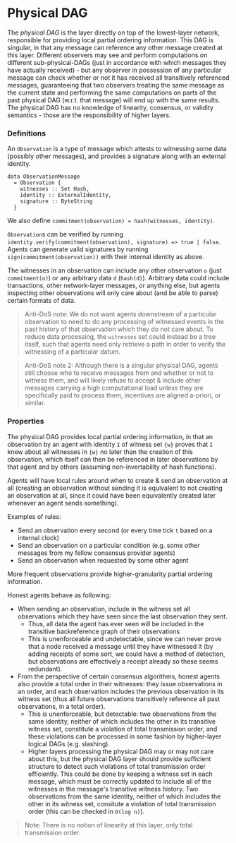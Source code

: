 # Physical DAG

The _physical DAG_ is the layer directly on top of the lowest-layer network, responsible for providing local partial ordering information. This DAG is singular, in that any message can reference any other message created at this layer. Different observers may see and perform computations on different sub-physical-DAGs (just in accordance with which messages they have actually received) - but any observer in possession of any particular message can check whether or not it has received all transitively referenced messages, guaranteeing that two observers treating the same message as the current state and performing the same computations on parts of the past physical DAG (w.r.t. that message) will end up with the same results. The physical DAG has no knowledge of linearity, consensus, or validity semantics - those are the responsibility of higher layers.

### Definitions

An `Observation` is a type of message which attests to witnessing some data (possibly other messages), and provides a signature along with an external identity.

```haskell=
data ObservationMessage
  = Observation {
    witnesses :: Set Hash,
    identity :: ExternalIdentity,
    signature :: ByteString
  }
```

We also define `commitment(observation) = hash(witnesses, identity)`.

`Observation`s can be verified by running `identity.verify(commitment(observation), signature) => true | false`. Agents can generate valid signatures by running `sign(commitment(observation))` with their internal identity as above.

The witnesses in an observation can include any other observation `o` (just `commitment(o)`) or any arbitrary data `d` (`hash(d)`). Arbitrary data could include transactions, other network-layer messages, or anything else, but agents inspecting other observations will only care about (and be able to parse) certain formats of data.

> Anti-DoS note: We do not want agents downstream of a particular observation to need to do any processing of witnessed events in the past history of that observation which they do not care about. To reduce data processing, the `witnesses` set could instead be a tree itself, such that agents need only retrieve a path in order to verify the witnessing of a particular datum.

> Anti-DoS note 2: Although there is a singular physical DAG, agents still choose who to receive messages from and whether or not to witness them, and will likely refuse to accept & include other messages carrying a high computational load unless they are specifically paid to process them, incentives are aligned a-priori, or similar.

### Properties

The physical DAG provides local partial ordering information, in that an observation by an agent with identity `I` of witness set `{w}` proves that `I` knew about all witnesses in `{w}` no later than the creation of this observation, which itself can then be referenced in later observations by that agent and by others (assuming non-invertability of hash functions).

Agents will have local rules around when to create & send an observation at all (creating an observation without sending it is equivalent to not creating an observation at all, since it could have been equivalently created later whenever an agent sends something).

Examples of rules:
- Send an observation every second (or every time tick `t` based on a internal clock)
- Send an observation on a particular condition (e.g. some other messages from my fellow consensus provider agents)
- Send an observation when requested by some other agent

More frequent observations provide higher-granularity partial ordering information.

 Honest agents behave as following:
- When sending an observation, include in the witness set all observations which they have seen since the last observation they sent.
    - Thus, all data the agent has ever seen will be included in the transitive backreference graph of their observations
    - This is unenforceable and undetectable, since we can never prove that a node received a message until they have witnessed it (by adding receipts of some sort, we could have a method of detection, but observations are effectively a receipt already so these seems redundant).
- From the perspective of certain consensus algorithms, honest agents also provide a total order in their witnesses: they issue observations in an order, and each observation includes the previous observation in its witness set (thus all future observations transitively reference all past observations, in a total order).
    - This is unenforceable, but detectable: two observations from the same identity, neither of which includes the other in its transitive witness set, constitute a violation of total transmission order, and these violations can be processed in some fashion by higher-layer logical DAGs (e.g. slashing).
    - Higher layers processing the physical DAG may or may not care about this, but the physical DAG layer should provide sufficient structure to detect such violations of total transmission order efficiently. This could be done by keeping a witness set in each message, which must be correctly updated to include all of the witnesses in the message's transitive witness history. Two observations from the same identity, neither of which includes the other in its witness set, consitute a violation of total transmission order (this can be checked in `O(log n)`).

> Note: There is no notion of linearity at this layer, only total transmission order.